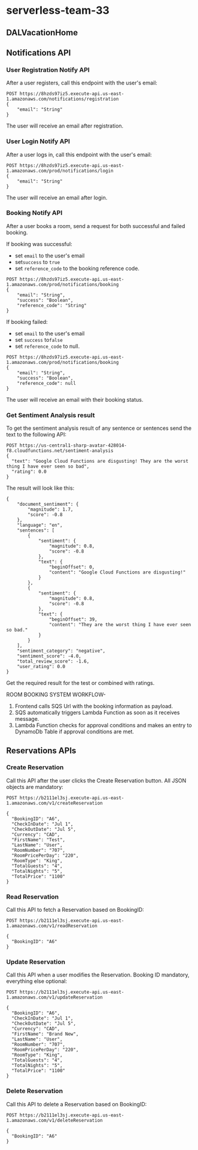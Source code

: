 # serverless-team-33
## DALVacationHome

## Notifications API 

### User Registration Notify API

After a user registers, call this endpoint with the user's email:

```
POST https://8hzds97iz5.execute-api.us-east-1.amazonaws.com/notifications/registration
{
    "email": "String"
}
```

The user will receive an email after registration.

### User Login Notify API

After a user logs in, call this endpoint with the user's email:

```
POST https://8hzds97iz5.execute-api.us-east-1.amazonaws.com/prod/notifications/login
{
    "email": "String"
}
```

The user will receive an email after login.

### Booking Notify API

After a user books a room, send a request for both successful and failed booking.

If booking was successful:
- set `email` to the user's email
- set`success` to `true`
- set `reference_code` to the booking reference code.

```
POST https://8hzds97iz5.execute-api.us-east-1.amazonaws.com/prod/notifications/booking
{
    "email": "String",
    "success": "Boolean",
    "reference_code": "String"
}
```

If booking failed:
- set `email` to the user's email
- set `success` to`false`
- set `reference_code` to null.

```
POST https://8hzds97iz5.execute-api.us-east-1.amazonaws.com/prod/notifications/booking
{
    "email": "String",
    "success": "Boolean",
    "reference_code": null
}
```

The user will receive an email with their booking status.

### Get Sentiment Analysis result

To get the sentiment analysis result of any sentence or sentences send the text to the following API:

```
POST https://us-central1-sharp-avatar-428014-f8.cloudfunctions.net/sentiment-analysis
{
  "text": "Google Cloud Functions are disgusting! They are the worst thing I have ever seen so bad",
  "rating": 0.0
}
```

The result will look like this:

```
{
    "document_sentiment": {
        "magnitude": 1.7,
        "score": -0.8
    },
    "language": "en",
    "sentences": [
        {
            "sentiment": {
                "magnitude": 0.8,
                "score": -0.8
            },
            "text": {
                "beginOffset": 0,
                "content": "Google Cloud Functions are disgusting!"
            }
        },
        {
            "sentiment": {
                "magnitude": 0.8,
                "score": -0.8
            },
            "text": {
                "beginOffset": 39,
                "content": "They are the worst thing I have ever seen so bad."
            }
        }
    ],
    "sentiment_category": "negative",
    "sentiment_score": -4.0,
    "total_review_score": -1.6,
    "user_rating": 0.0
}
```
Get the required result for the test or combined with ratings.

ROOM BOOKING SYSTEM WORKFLOW-
1. Frontend calls SQS Url with the booking information as payload.
2. SQS automatically triggers Lambda Function as soon as it receives message.
3. Lambda Function checks for approval conditions and makes an entry to DynamoDb Table if approval conditions are met.

## Reservations APIs 

### Create Reservation

Call this API after the user clicks the Create Reservation button. All JSON objects are mandatory:

```
POST https://b2111el3sj.execute-api.us-east-1.amazonaws.com/v1/createReservation

{
  "BookingID": "A6",
  "CheckInDate": "Jul 1",
  "CheckOutDate": "Jul 5",
  "Currency": "CAD",
  "FirstName": "Test",
  "LastName": "User",
  "RoomNumber": "707",
  "RoomPricePerDay": "220",
  "RoomType": "King",
  "TotalGuests": "4",
  "TotalNights": "5",
  "TotalPrice": "1100"
}
```

### Read Reservation

Call this API to fetch a Reservation based on BookingID:

```
POST https://b2111el3sj.execute-api.us-east-1.amazonaws.com/v1/readReservation

{
  "BookingID": "A6"
}
```

### Update Reservation

Call this API when a user modifies the Reservation. Booking ID mandatory, everything else optional:

```
POST https://b2111el3sj.execute-api.us-east-1.amazonaws.com/v1/updateReservation

{
  "BookingID": "A6",
  "CheckInDate": "Jul 1",
  "CheckOutDate": "Jul 5",
  "Currency": "CAD",
  "FirstName": "Brand New",
  "LastName": "User",
  "RoomNumber": "707",
  "RoomPricePerDay": "220",
  "RoomType": "King",
  "TotalGuests": "4",
  "TotalNights": "5",
  "TotalPrice": "1100"
}
```

### Delete Reservation

Call this API to delete a Reservation based on BookingID:

```
POST https://b2111el3sj.execute-api.us-east-1.amazonaws.com/v1/deleteReservation

{
  "BookingID": "A6"
}
```
